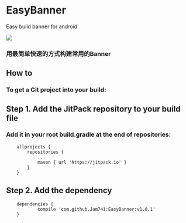 # EasyBanner
Easy build banner for android

[![](https://jitpack.io/v/Jam741/EasyBanner.svg)](https://jitpack.io/#Jam741/EasyBanner)


### 用最简单快速的方式构建常用的Banner


How to
-
### To get a Git project into your build:

## Step 1. Add the JitPack repository to your build file
### Add it in your root build.gradle at the end of repositories:
```
	allprojects {
		repositories {
			...
			maven { url 'https://jitpack.io' }
		}
	}

```

## Step 2. Add the dependency
```
	dependencies {
	        compile 'com.github.Jam741:EasyBanner:v1.0.1'
	}
```